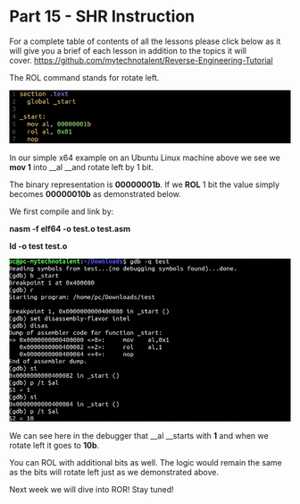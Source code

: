 # Part 15 - SHR Instruction

For a complete table of contents of all the lessons please click below as it will give you a brief of each lesson in addition to the topics it will cover.&nbsp;https://github.com/mytechnotalent/Reverse-Engineering-Tutorial

The ROL command stands for rotate left.

<div class="slate-resizable-image-embed slate-image-embed__resize-full-width"><img src="/imgs/1543575772711.jpg"/></div>

In our simple x64 example on an Ubuntu Linux machine above we see we __mov 1__ into __al __and rotate left by 1 bit.

The binary representation is __00000001b__.&nbsp;If we __ROL__ 1 bit the value simply becomes __00000010b__ as demonstrated below.

We first compile and link by:

__nasm -f elf64 -o test.o test.asm__

__ld -o test test.o__

<div class="slate-resizable-image-embed slate-image-embed__resize-full-width"><img src="/imgs/1543575972607.jpg"/></div>

We can see here in the debugger that __al __starts with __1__ and when we rotate left it goes to __10b__.

You can ROL with additional bits as well.&nbsp;The logic would remain the same as the bits will rotate left just as we demonstrated above.

Next week we will dive into ROR! Stay tuned!